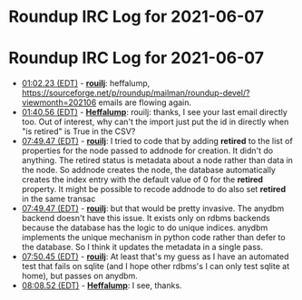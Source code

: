 # Roundup IRC Log for 2021-06-07 #
# Roundup IRC Log for 2021-06-07
* <a href="#01:02.23" id="01:02.23">01:02.23 (EDT)</a> - __[rouilj](https://github.com/rouilj)__: heffalump, <https://sourceforge.net/p/roundup/mailman/roundup-devel/?viewmonth=202106> emails are flowing again.
* <a href="#01:40.56" id="01:40.56">01:40.56 (EDT)</a> - __[Heffalump](https://github.com/Heffalump)__: rouilj: thanks, I see your last email directly too. Out of interest, why can't the import just put the id in directly when "is retired" is True in the CSV?
* <a href="#07:49.47" id="07:49.47">07:49.47 (EDT)</a> - __[rouilj](https://github.com/rouilj)__: I tried to code that by adding __retired__ to the list of properties for the node passed to addnode for creation. It didn't do anything. The retired status is metadata about a node rather than data in the node. So addnode creates the node, the database automatically creates the index entry with the default value of 0 for the __retired__ property. It might be possible to recode addnode to do also set __retired__ in the same transac
* <a href="#07:49.47" id="07:49.47">07:49.47 (EDT)</a> - __[rouilj](https://github.com/rouilj)__: but that would be pretty invasive. The anydbm backend doesn't have this issue. It exists only on rdbms backends because the database has the logic to do unique indices. anydbm implements the unique mechanism in python code rather than defer to the database. So I think it updates the metadata in a single pass.
* <a href="#07:50.45" id="07:50.45">07:50.45 (EDT)</a> - __[rouilj](https://github.com/rouilj)__: At least that's my guess as I have an automated test that fails on sqlite (and I hope other rdbms's I can only test sqlite at home), but passes on anydbm.
* <a href="#08:08.52" id="08:08.52">08:08.52 (EDT)</a> - __[Heffalump](https://github.com/Heffalump)__: I see, thanks.
